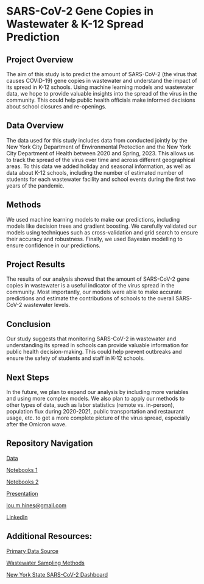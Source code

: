 
# SARS-CoV-2 Gene Copies in Wastewater & K-12 Spread Prediction

## Project Overview 

The aim of this study is to predict the amount of SARS-CoV-2 (the virus that causes COVID-19) gene copies in wastewater and understand the impact of its spread in K-12 schools. Using machine learning models and wastewater data, we hope to provide valuable insights into the spread of the virus in the community. This could help public health officials make informed decisions about school closures and re-openings.

## Data Overview 

The data used for this study includes data from conducted jointly by the New York City Department of Environmental Protection and the New York City Department of Health between 2020 and Spring, 2023. This allows us to track the spread of the virus over time and across different geographical areas. To this data we added holiday and seasonal information, as well as data about K-12 schools, including the number of estimated number of students for each wastewater facility and school events during the first two years of the pandemic.

## Methods 

We used machine learning models to make our predictions, including models like decision trees and gradient boosting. We carefully validated our models using techniques such as cross-validation and grid search to ensure their accuracy and robustness. Finally, we used Bayesian modelling to ensure confidence in our predictions.

## Project Results 

The results of our analysis showed that the amount of SARS-CoV-2 gene copies in wastewater is a useful indicator of the virus spread in the community. Most importantly, our models were able to make accurate predictions and estimate the contributions of schools to the overall SARS-CoV-2 wastewater levels.

## Conclusion 

Our study suggests that monitoring SARS-CoV-2 in wastewater and understanding its spread in schools can provide valuable information for public health decision-making. This could help prevent outbreaks and ensure the safety of students and staff in K-12 schools.

## Next Steps 

In the future, we plan to expand our analysis by including more variables and using more complex models. We also plan to apply our methods to other types of data, such as labor statistics (remote vs. in-person), population flux during 2020-2021, public transportation and restaurant usage, etc. to get a more complete picture of the virus spread, especially after the Omicron wave.

## Repository Navigation 

[Data](./Regression_Modelling/data)

[Notebooks 1](./Regression_Modelling)

[Notebooks 2](./Bayesian_Modelling)

[Presentation](./Wastewater_and_Schools_Presentation.pdf)

[lou.m.hines@gmail.com](mailto:lou.m.hines@gmail.com)

[LinkedIn](https://www.linkedin.com/in/lou-hines-data-scientist/)

## Additional Resources:

[Primary Data Source](https://data.cityofnewyork.us/Health/SARS-CoV-2-concentrations-measured-in-NYC-Wastewat/f7dc-2q9f/data)

[Wastewater Sampling Methods](https://pubs.rsc.org/en/content/articlelanding/2022/EW/D1EW00747E#cit18)

[New York State SARS-CoV-2 Dashboard](https://mbcolli.shinyapps.io/SARS2EWSP/)
